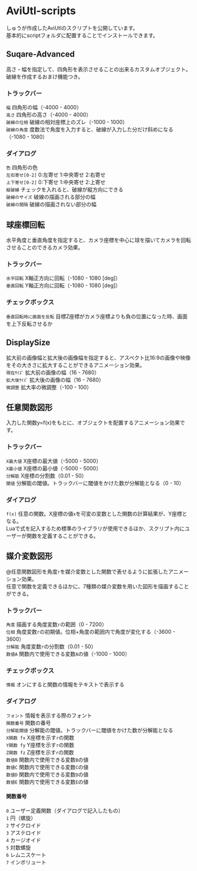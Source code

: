 # AviUtl-scripts
しゅうが作成したAviUtlのスクリプトを公開しています。  
基本的にscriptフォルダに配置することでインストールできます。  

## Suqare-Advanced
高さ・幅を指定して、四角形を表示させることの出来るカスタムオブジェクト。  
破線を作成するおまけ機能つき。  

### トラックバー
`幅` 四角形の幅（-4000 - 4000）  
`高さ` 四角形の高さ（-4000 - 4000）  
`破線の位相` 破線の相対座標上のズレ（-1000 - 1000）  
`破線の角度` 度数法で角度を入力すると、破線が入力した分だけ斜めになる（-1080 - 1080）

### ダイアログ
`色` 四角形の色  
`左右寄せ[0-2]` 0:左寄せ 1:中央寄せ 2:右寄せ  
`上下寄せ[0-2]` 0:下寄せ 1:中央寄せ 2:上寄せ  
`縦破線` チェックを入れると、破線が縦方向にできる  
`破線のサイズ` 破線の描画される部分の幅  
`破線の間隔` 破線の描画されない部分の幅  

## 球座標回転
水平角度と垂直角度を指定すると、カメラ座標を中心に球を描いてカメラを回転させることのできるカメラ効果。  

### トラックバー
`水平回転` X軸正方向に回転（-1080 - 1080 [deg]）  
`垂直回転` Y軸正方向に回転（-1080 - 1080 [deg]）  

### チェックボックス
`垂直回転時に画面を反転` 目標Z座標がカメラ座標よりも負の位置になった時、画面を上下反転させるか  

## DisplaySize
拡大前の画像幅と拡大後の画像幅を指定すると、アスペクト比16:9の画像や映像をその大きさに拡大することができるアニメーション効果。  
`現在ｻｲｽﾞ` 拡大前の画像の幅（16 - 7680）  
`拡大後ｻｲｽﾞ` 拡大後の画像の幅（16 - 7680）  
`微調整` 拡大率の微調整（-100 - 100）  

## 任意関数図形
入力した関数y=f(x)をもとに、オブジェクトを配置するアニメーション効果です。  

### トラックバー
`X最大値` X座標の最大値（-5000 - 5000）  
`X最小値` X座標の最小値（-5000 - 5000）  
`分解能` X座標の分割数（0.01 - 50）  
`閾値` 分解能の閾値。トラックバーに閾値をかけた数が分解能となる（0 - 10）  

### ダイアログ
`f(x)` 任意の関数。X座標の値`x`を可変の変数とした関数の計算結果が、Y座標となる。  
Luaで式を記入するため標準のライブラリが使用できるほか、スクリプト内にユーザーが関数を定義することができる。  

## 媒介変数図形
@任意関数図形を角度`r`を媒介変数とした関数で表せるように拡張したアニメーション効果。  
任意で関数を定義できるほかに、7種類の媒介変数を用いた図形を描画することができる。  

### トラックバー
`角度` 描画する角度変数`r`の範囲（0 - 7200）  
`位相` 角度変数`r`の初期値。位相+角度の範囲内で角度が変化する（-3600 - 3600）  
`分解能` 角度変数`r`の分割数（0.01 - 50）  
`数値A` 関数内で使用できる変数`A`の値（-1000 - 1000）  

### チェックボックス
`情報` オンにすると関数の情報をテキストで表示する

### ダイアログ
`フォント` 情報を表示する際のフォント  
`関数番号` 関数の番号  
`分解能閾値` 分解能の閾値。トラックバーに閾値をかけた数が分解能となる  
`X関数 fx` X座標を示す`r`の関数  
`Y関数 fy` Y座標を示す`r`の関数  
`Z関数 fz` Z座標を示す`r`の関数  
`数値B` 関数内で使用できる変数`B`の値  
`数値C` 関数内で使用できる変数`C`の値  
`数値D` 関数内で使用できる変数`D`の値  
`数値E` 関数内で使用できる変数`E`の値  

#### 関数番号
`0` ユーザー定義関数（ダイアログで記入したもの）  
`1` 円（螺旋）  
`2` サイクロイド  
`3` アステロイド  
`4` カージオイド  
`5` 対数螺旋  
`6` レムニスケート  
`7` インボリュート  
